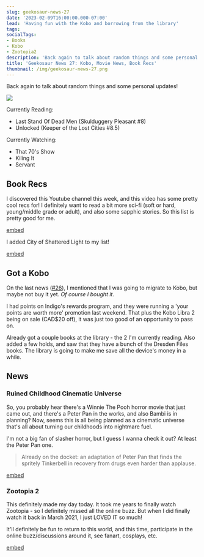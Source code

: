 ```yaml
---
slug: geekosaur-news-27
date: '2023-02-09T16:00:00.000-07:00'
lead: 'Having fun with the Kobo and borrowing from the library'
tags:
socialTags:
- Books
- Kobo
- Zootopia2
description: 'Back again to talk about random things and some personal updates!'
title: 'Geekosaur News 27: Kobo, Movie News, Book Recs'
thumbnail: /img/geekosaur-news-27.png
---
```


Back again to talk about random things and some personal updates!

![](img/geekosaur-news-27.png)

Currently Reading:  
- Last Stand Of Dead Men (Skulduggery Pleasant #8)
- Unlocked (Keeper of the Lost Cities #8.5)

Currently Watching: 
- That 70's Show
- Kiling It
- Servant

## Book Recs

I discovered this Youtube channel this week, and this video has some pretty cool recs for! I definitely want to read a bit more sci-fi (soft or hard, young/middle grade or adult), and also some sapphic stories. So this list is pretty good for me.

[embed](https://www.youtube.com/watch?v=QZpQ-8pxWqw)

I added City of Shattered Light to my list!

[embed](https://app.thestorygraph.com/books/abd00467-9592-4ded-8c85-7aebceed3464)

## Got a Kobo

On the last news ([#26](/posts/geekosaur-news-26)), I mentioned that I was going to migrate to Kobo, but maybe not buy it yet. _Of course I bought it_.

I had points on Indigo's rewards program, and they were running a 'your points are worth more' promotion last weekend. That plus the Kobo Libra 2 being on sale (CAD$20 off), it was just too good of an opportunity to pass on.

Already got a couple books at the library - the 2 I'm currently reading. Also added a few holds, and saw that they have a bunch of the Dresden Files books. The library is going to make me save all the device's money in a while.

## News

### Ruined Childhood Cinematic Universe

So, you probably hear there's a Winnie The Pooh horror movie that just came out, and there's a Peter Pan in the works, and also Bambi is in planning? Now, seems this is all being planned as a cinematic universe that's all about turning our childhoods into nightmare fuel.

I'm not a big fan of slasher horror, but I guess I wanna check it out? At least the Peter Pan one.

> Already on the docket: an adaptation of Peter Pan that finds the spritely Tinkerbell in recovery from drugs even harder than applause.

[embed](https://www.avclub.com/winnie-the-pooh-blood-and-honey-cinematic-universe-1850093505)

### Zootopia 2

This definitely made my day today. It took me years to finally watch Zootopia - so I definitely missed all the online buzz. But when I did finally watch it back in March 2021, I just LOVED IT so much!

It'll definitely be fun to return to this world, and this time, participate in the online buzz/discussions around it, see fanart, cosplays, etc.

[embed](https://collider.com/zootopia-2-disney/)
